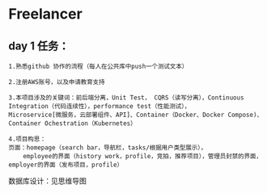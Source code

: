 # Freelancer

## day 1 任务：

	1.熟悉github 协作的流程（每人在公共库中push一个测试文本）
  
	2.注册AWS账号，以及申请教育支持
  
	3.本项目涉及的关键词：前后端分离，Unit Test， CQRS（读写分离），Continuous Integration（代码连续性），performance test（性能测试），
	Microservice[微服务，云部署组件、API]、Container（Docker、Docker Compose)、Container Ochestration（Kubernetes）
  
	4.项目构思：
	页面：homepage（search bar，导航栏，tasks/根据用户类型展示），
		employee的界面（history work，profile，竞拍，推荐项目），管理员封禁的界面，employer的界面（发布项目，profile）
  数据库设计：见思维导图
